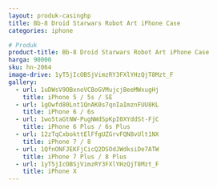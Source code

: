 ```yaml
---
layout: produk-casinghp
title: Bb-8 Droid Starwars Robot Art iPhone Case
categories: iphone

# Produk
product-title: Bb-8 Droid Starwars Robot Art iPhone Case
harga: 90000
sku: hn-2064
image-drive: 1yT5jIcOBSjVimzRY3FXlYHzQjT8Mzt_F
gallery:
  - url: 1uDWsV9OBxnoVCBoGVMujcjBeeMWxugHj
    title: iPhone 5 / 5s / SE
  - url: 1gOwfd80Lnt1QnAK0s7qnIaImznFUU8KL
    title: iPhone 6 / 6s
  - url: 1wo5taGtNW-PugNWdSpKpI0XYddSt-FjC
    title: iPhone 6 Plus / 6s Plus
  - url: 12zTqCxbokttElFfgUZGrvFQN8vUlt1NX
    title: iPhone 7 / 8
  - url: 1QfnONFJEKFjCicQ2DSOdJWdksiDe7ATW
    title: iPhone 7 Plus / 8 Plus
  - url: 1yT5jIcOBSjVimzRY3FXlYHzQjT8Mzt_F
    title: iPhone X
---
```

